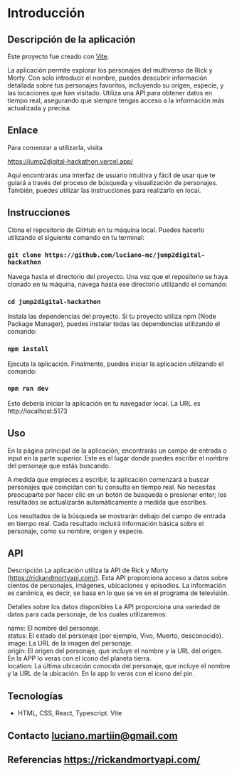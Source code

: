 # Introducción
## Descripción de la aplicación
Este proyecto fue creado con [Vite](https://vitejs.dev/).

La aplicación permite explorar los personajes del multiverso de Rick y Morty. Con solo introducir el nombre, puedes descubrir información detallada sobre tus personajes favoritos, incluyendo su origen, especie, y las locaciones que han visitado. Utiliza una API para obtener datos en tiempo real, asegurando que siempre tengas acceso a la información más actualizada y precisa.

## Enlace
Para comenzar a utilizarla, visita 

https://jump2digital-hackathon.vercel.app/

Aquí encontrarás una interfaz de usuario intuitiva y fácil de usar que te guiará a través del proceso de búsqueda y visualización de personajes.
También, puedes utilizar las instrucciones para realizarlo en local.

## Instrucciones
Clona el repositorio de GitHub en tu máquina local. Puedes hacerlo utilizando el siguiente comando en tu terminal:
### `git clone https://github.com/luciano-mc/jump2digital-hackathon`

Navega hasta el directorio del proyecto. Una vez que el repositorio se haya clonado en tu máquina, navega hasta ese directorio utilizando el comando:
### `cd jump2digital-hackathon`

Instala las dependencias del proyecto. Si tu proyecto utiliza npm (Node Package Manager), puedes instalar todas las dependencias utilizando el comando:
### `npm install`

Ejecuta la aplicación. Finalmente, puedes iniciar la aplicación utilizando el comando:
### `npm run dev`

Esto debería iniciar la aplicación en tu navegador local. 
La URL es http://localhost:5173

## Uso
En la página principal de la aplicación, encontrarás un campo de entrada o input en la parte superior. Este es el lugar donde puedes escribir el nombre del personaje que estás buscando.

A medida que empieces a escribir, la aplicación comenzará a buscar personajes que coincidan con tu consulta en tiempo real. No necesitas preocuparte por hacer clic en un botón de búsqueda o presionar enter; los resultados se actualizarán automáticamente a medida que escribes.

Los resultados de la búsqueda se mostrarán debajo del campo de entrada en tiempo real. Cada resultado incluirá información básica sobre el personaje, como su nombre, origen y especie.

## API
Descripción
La aplicación utiliza la API de Rick y Morty (https://rickandmortyapi.com/). 
Esta API proporciona acceso a datos sobre cientos de personajes, imágenes, ubicaciones y episodios. La información es canónica, es decir, se basa en lo que se ve en el programa de televisión.

Detalles sobre los datos disponibles
La API proporciona una variedad de datos para cada personaje, de los cuales utilizaremos:

name: El nombre del personaje.  
status: El estado del personaje (por ejemplo, Vivo, Muerto, desconocido).  
image: La URL de la imagen del personaje.  
origin: El origen del personaje, que incluye el nombre y la URL del origen. En la APP lo veras con el icono del planeta tierra.  
location: La última ubicación conocida del personaje, que incluye el nombre y la URL de la ubicación. En la app lo veras con el icono del pin.  

## Tecnologías
- HTML, CSS, React, Typescript. Vite

## Contacto luciano.martiin@gmail.com

## Referencias https://rickandmortyapi.com/
